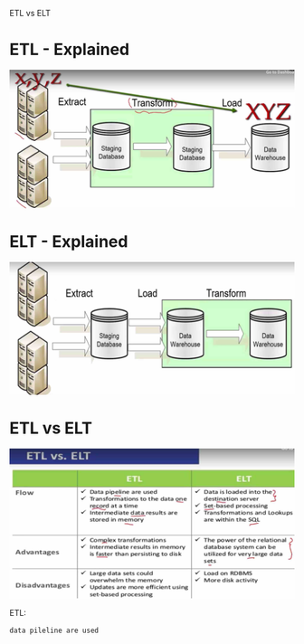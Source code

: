 
ETL vs ELT  

# ETL - Explained   

![ETL](./pics/ETL.jpg)

# ELT - Explained  

![ELT](./pics/ELT.jpg)


# ETL vs ELT 

![ETLvsELT](./pics/ETLvsELT.jpg)

ETL: 
```
data pileline are used


```
